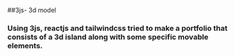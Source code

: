 ##3js- 3d model 

### Using 3js, reactjs and tailwindcss tried to make a portfolio that consists of a 3d island along with some specific movable elements.

